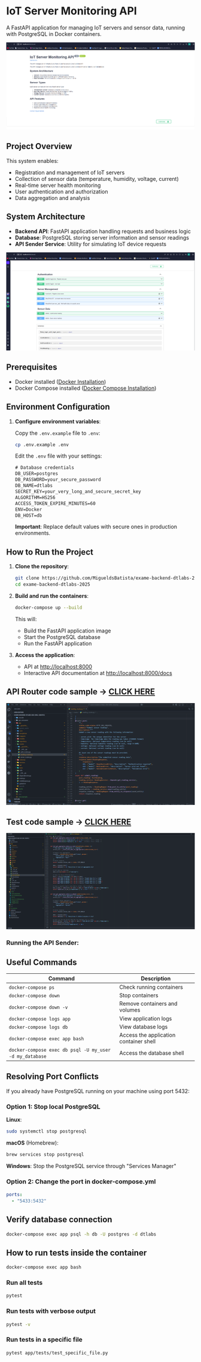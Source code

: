 # IoT Server Monitoring API

A FastAPI application for managing IoT servers and sensor data, running with PostgreSQL in Docker containers.

![Swagger UI](media/swagger1.png)

## Project Overview

This system enables:
- Registration and management of IoT servers
- Collection of sensor data (temperature, humidity, voltage, current)
- Real-time server health monitoring
- User authentication and authorization
- Data aggregation and analysis

## System Architecture

- **Backend API**: FastAPI application handling requests and business logic
- **Database**: PostgreSQL storing server information and sensor readings
- **API Sender Service**: Utility for simulating IoT device requests

![System Architecture](media/swagger2.png)

## Prerequisites

- Docker installed ([Docker Installation](https://docs.docker.com/get-docker/))
- Docker Compose installed ([Docker Compose Installation](https://docs.docker.com/compose/install/))

## Environment Configuration

1. **Configure environment variables**:

   Copy the `.env.example` file to `.env`:
   ```bash
   cp .env.example .env
   ```

   Edit the `.env` file with your settings:
   ```properties
   # Database credentials
   DB_USER=postgres
   DB_PASSWORD=your_secure_password
   DB_NAME=dtlabs
   SECRET_KEY=your_very_long_and_secure_secret_key
   ALGORITHM=HS256
   ACCESS_TOKEN_EXPIRE_MINUTES=60
   ENV=Docker
   DB_HOST=db
   ```
   
   **Important**: Replace default values with secure ones in production environments.

## How to Run the Project

1. **Clone the repository**:
    ```bash
    git clone https://github.com/MigueldsBatista/exame-backend-dtlabs-2025.git
    cd exame-backend-dtlabs-2025
    ```

2. **Build and run the containers**:
    ```bash
    docker-compose up --build
    ```

    This will:
    - Build the FastAPI application image
    - Start the PostgreSQL database
    - Run the FastAPI application

3. **Access the application**:
    - API at [http://localhost:8000](http://localhost:8000)
    - Interactive API documentation at [http://localhost:8000/docs](http://localhost:8000/docs)


## API Router code sample -> [CLICK HERE](/app/routes/reading_routes.py)


![Code Sample](media/code_sample.png)

## Test code sample -> [CLICK HERE](app/tests/test_reading.py)

![Code Sample](media/code_sample_test.png)


### Running the API Sender:

## Useful Commands

| Command | Description |
|---------|-------------|
| `docker-compose ps` | Check running containers |
| `docker-compose down` | Stop containers |
| `docker-compose down -v` | Remove containers and volumes |
| `docker-compose logs app` | View application logs |
| `docker-compose logs db` | View database logs |
| `docker-compose exec app bash` | Access the application container shell |
| `docker-compose exec db psql -U my_user -d my_database` | Access the database shell |

## Resolving Port Conflicts

If you already have PostgreSQL running on your machine using port 5432:

### Option 1: Stop local PostgreSQL

**Linux**:
```bash
sudo systemctl stop postgresql
```

**macOS** (Homebrew):
```bash
brew services stop postgresql
```

**Windows**:
Stop the PostgreSQL service through "Services Manager"

### Option 2: Change the port in docker-compose.yml

```yaml
ports:
  - "5433:5432"
```

## Verify database connection
```bash
docker-compose exec app psql -h db -U postgres -d dtlabs
```

## How to run tests inside the container
```bash
docker-compose exec app bash
```

### Run all tests
```bash
pytest
```

### Run tests with verbose output
```bash
pytest -v
```

### Run tests in a specific file
```bash
pytest app/tests/test_specific_file.py
```

